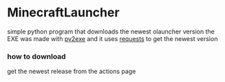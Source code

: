 # MinecraftLauncher
simple python program that downloads the newest olauncher version
the EXE was made with [py2exe](https://github.com/py2exe/py2exe) and it uses [requests](https://github.com/psf/requests/blob/main/LICENSE) to get the newest version

### how to download
get the newest release from the actions page